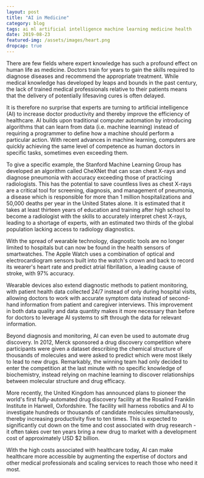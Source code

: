 ```yaml
---
layout: post
title: "AI in Medicine"
category: blog
tags: ai ml artificial intelligence machine learning medicine health
date: 2019-08-23
featured-img: /assets/images/heart.png
dropcap: true
---
```


There are few fields where expert knowledge has such a profound effect on human life as medicine. Doctors train for years to gain the skills required to diagnose diseases and recommend the appropriate treatment. While medical knowledge has developed by leaps and bounds in the past century, the lack of trained medical professionals relative to their patients means that the delivery of potentially lifesaving cures is often delayed.

It is therefore no surprise that experts are turning to artificial intelligence (AI) to increase doctor productivity and thereby improve the efficiency of healthcare. AI builds upon traditional computer automation by introducing algorithms that can learn from data (i.e. machine learning) instead of requiring a programmer to define how a machine should perform a particular action. With recent advances in machine learning, computers are quickly achieving the same level of competence as human doctors in specific tasks, sometimes even exceeding them.

To give a specific example, the Stanford Machine Learning Group has developed an algorithm called CheXNet that can scan chest X-rays and diagnose pneumonia with accuracy exceeding those of practicing radiologists. This has the potential to save countless lives as chest X-rays are a critical tool for screening, diagnosis, and management of pneumonia, a disease which is responsible for more than 1 million hospitalizations and 50,000 deaths per year in the United States alone. It is estimated that it takes at least thirteen years of education and training after high school to become a radiologist with the skills to accurately interpret chest X-rays, leading to a shortage of experts, with an estimated two thirds of the global population lacking access to radiology diagnostics.

With the spread of wearable technology, diagnostic tools are no longer limited to hospitals but can now be found in the health sensors of smartwatches. The Apple Watch uses a combination of optical and electrocardiogram sensors built into the watch's crown and back to record its wearer's heart rate and predict atrial fibrillation, a leading cause of stroke, with 97% accuracy. 

Wearable devices also extend diagnostic methods to patient monitoring, with patient health data collected 24/7 instead of only during hospital visits, allowing doctors to work with accurate symptom data instead of second-hand information from patient and caregiver interviews. This improvement in both data quality and data quantity makes it more necessary than before for doctors to leverage AI systems to sift through the data for relevant information.

Beyond diagnosis and monitoring, AI can even be used to automate drug discovery. In 2012, Merck sponsored a drug discovery competition where participants were given a dataset describing the chemical structure of thousands of molecules and were asked to predict which were most likely to lead to new drugs. Remarkably, the winning team had only decided to enter the competition at the last minute with no specific knowledge of biochemistry, instead relying on machine learning to discover relationships between molecular structure and drug efficacy. 

More recently, the United Kingdom has announced plans to pioneer the world's first fully-automated drug discovery facility at the Rosalind Franklin Institute in Harwell, Oxfordshire. The facility will harness robotics and AI to investigate hundreds or thousands of candidate molecules simultaneously, thereby increasing productivity five to ten times. This is expected to significantly cut down on the time and cost associated with drug research - it often takes over ten years bring a new drug to market with a development cost of approximately USD $2 billion.

With the high costs associated with healthcare today, AI can make healthcare more accessible by augmenting the expertise of doctors and other medical professionals and scaling services to reach those who need it most.

